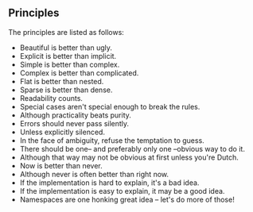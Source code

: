 ## Principles
The principles are listed as follows:

- Beautiful is better than ugly.
- Explicit is better than implicit.
- Simple is better than complex.
- Complex is better than complicated.
- Flat is better than nested.
- Sparse is better than dense.
- Readability counts.
- Special cases aren't special enough to break the rules.
- Although practicality beats purity.
- Errors should never pass silently.
- Unless explicitly silenced.
- In the face of ambiguity, refuse the temptation to guess.
- There should be one– and preferably only one –obvious way to do it.
- Although that way may not be obvious at first unless you're Dutch.
- Now is better than never.
- Although never is often better than right now.
- If the implementation is hard to explain, it's a bad idea.
- If the implementation is easy to explain, it may be a good idea.
- Namespaces are one honking great idea – let's do more of those!

